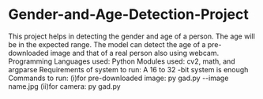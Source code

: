 # Gender-and-Age-Detection-Project

This project helps in detecting the gender and age of a person. The age will be in the expected range. 
The model can detect the age of a pre-downloaded image and that of a real person also using webcam.
Programming Languages used: Python
Modules used: cv2, math, and argparse
Requirements of system to run: A 16 to 32 -bit system is enough
Commands to run:
(i)for pre-downloaded image:
 py gad.py --image name.jpg
(ii)for camera:
py gad.py
